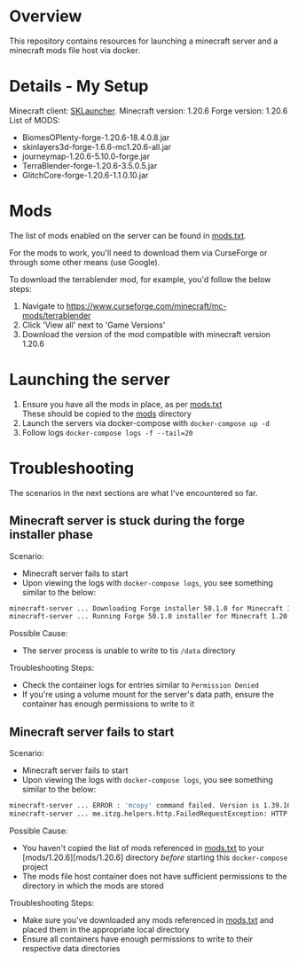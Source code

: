 # Overview

This repository contains resources for launching a minecraft server
and a minecraft mods file host via docker.

# Details - My Setup

Minecraft client: [SKLauncher](https://skmedix.pl/).
Minecraft version: 1.20.6
Forge version: 1.20.6
List of MODS:
  - BiomesOPlenty-forge-1.20.6-18.4.0.8.jar
  - skinlayers3d-forge-1.6.6-mc1.20.6-all.jar
  - journeymap-1.20.6-5.10.0-forge.jar
  - TerraBlender-forge-1.20.6-3.5.0.5.jar
  - GlitchCore-forge-1.20.6-1.1.0.10.jar

# Mods

The list of mods enabled on the server can be found in [mods.txt](mods.txt).

For the mods to work, you'll need to download them via CurseForge
or through some other means (use Google).

To download the terrablender mod, for example, you'd follow the below steps:

1. Navigate to https://www.curseforge.com/minecraft/mc-mods/terrablender
1. Click 'View all' next to 'Game Versions'
1. Download the version of the mod compatible with minecraft version 1.20.6

# Launching the server

1. Ensure you have all the mods in place, as per [mods.txt](mods.txt)<br />
   These should be copied to the [mods](mods) directory
1. Launch the servers via docker-compose with `docker-compose up -d`
1. Follow logs `docker-compose logs -f --tail=20`

# Troubleshooting

The scenarios in the next sections are what I've encountered so far.

## Minecraft server is stuck during the forge installer phase

Scenario:

  - Minecraft server fails to start
  - Upon viewing the logs with `docker-compose logs`, you see something similar to the below:<br />
  ```bash
  minecraft-server ... Downloading Forge installer 50.1.0 for Minecraft 1.20.6
  minecraft-server ... Running Forge 50.1.0 installer for Minecraft 1.20.6. This might take a while...
  ```

Possible Cause:

  - The server process is unable to write to tis `/data` directory

Troubleshooting Steps:

  - Check the container logs for entries similar to `Permission Denied`
  - If you're using a volume mount for the server's data path, ensure the container has enough permissions to write to it

## Minecraft server fails to start

Scenario:

  - Minecraft server fails to start
  - Upon viewing the logs with `docker-compose logs`, you see something similar to the below:<br />
  ```bash
  minecraft-server ... ERROR : 'mcopy' command failed. Version is 1.39.10
  minecraft-server ... me.itzg.helpers.http.FailedRequestException: HTTP request of http://minecraft-mods-server/1.20.6/TerraBlender-forge-1.20.6-3.5.0.5.jar failed with 404 Not Found: Extracting filename
  ```

Possible Cause:

  - You haven't copied the list of mods referenced in [mods.txt](mods.txt) to your [mods/1.20.6][mods/1.20.6] directory _before_ starting this `docker-compose` project
  - The mods file host container does not have sufficient permissions to the directory in which the mods are stored

Troubleshooting Steps:

  - Make sure you've downloaded any mods referenced in [mods.txt](mods.txt) and placed them in the appropriate local directory
  - Ensure all containers have enough permissions to write to their respective data directories